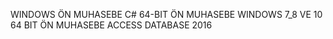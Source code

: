 WINDOWS ÖN MUHASEBE
C# 64-BIT ÖN MUHASEBE
WINDOWS 7_8 VE 10 64 BIT ÖN MUHASEBE ACCESS DATABASE 2016
